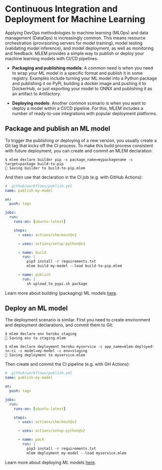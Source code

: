 # Continuous Integration and Deployment for Machine Learning

Applying DevOps methodologies to machine learning (MLOps) and data management
(DataOps) is increasingly common. This means resource orchestration
(provisioning servers for model training), model testing (validating model
inference), and model deployment, as well as monitoring and
feedback. MLEM provides a simple way to publish or deploy your machine
learning models with CI/CD pipelines.

- **Packaging and publishing models**: A common need is when you need to wrap
  your ML model in a specific format and publish it in some
  registry. Examples include turning your ML model into a Python package and
  publishing it on PyPi, building a docker image and pushing it to DockerHub,
  or just exporting your model to ONNX and publishing it as an artifact to
  Artifactory.

- **Deploying models**: Another common scenario is when you want to deploy a
  model within a CI/CD pipeline. For this, MLEM includes a
  number of ready-to-use integrations with popular deployment platforms.

## Package and publish an ML model

To trigger the publishing or deploying of a new version, you usually create a
Git tag that kicks off the CI process. To make this build process
consistent with future deployment, you can create and commit an MLEM declaration:

```cli
$ mlem declare builder pip -c package_name=mypackagename -c target=package build-to-pip
💾 Saving builder to build-to-pip.mlem
```

And then use that declaration in the CI job (e.g. with GitHub Actions):

```yaml
# .github/workflows/publish.yml
name: publish-my-model

on:
  push: tags

jobs:
  run:
    runs-on: [ubuntu-latest]

    steps:
      - uses: actions/checkout@v2

      - uses: actions/setup-python@v2

      - name: build
        run: |
          pip3 install -r requirements.txt
          mlem build my-model --load build-to-pip.mlem

      - name: publish
        run: |
          sh upload_to_pypi.sh package
```

Learn more about building (packaging) ML models [here](/doc/get-started/building).

## Deploy an ML model

The deployment scenario is similar. First you need to create environment
and deployment declarations, and commit them to Git:

```cli
$ mlem declare env heroku staging
💾 Saving env to staging.mlem

$ mlem declare deployment heroku myservice -c app_name=mlem-deployed-in-ci -c model=my-model -c env=staging
💾 Saving deployment to myservice.mlem
```

Then create and commit the CI pipeline (e.g. with GH Actions):

```yaml
# .github/workflows/publish.yml
name: publish-my-model

on:
  push: tags

jobs:
  run:
    runs-on: [ubuntu-latest]

    steps:
      - uses: actions/checkout@v2

      - uses: actions/setup-python@v2

      - name: pack
        run: |
          pip3 install -r requirements.txt
          mlem deployment my-model --load myservice.mlem
```

Learn more about deploying ML models [here](/doc/get-started/deploying).
